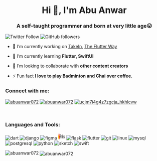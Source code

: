<h1 align="center">Hi 👋, I'm Abu Anwar</h1>
<h3 align="center">A self-taught programmer and born at very little age😜</h3>

![Twitter Follow](https://img.shields.io/twitter/follow/abuanwar072?label=Abuanwar072&logo=twitter&style=for-the-badge)
![GitHub followers](https://img.shields.io/github/followers/abuanwar072?logo=GitHub&style=for-the-badge)

- 🔭 I’m currently working on [TakeIn](https://takein.com/), [The Flutter Way](https://www.youtube.com/channel/UCJm7i4g4z7ZGcJA_HKHLCVw)

- 🌱 I’m currently learning **Flutter, SwiftUI**

- 👯 I’m looking to collaborate with **other content creators**

- ⚡ Fun fact **I love to play Badminton and Chai over coffee.**

### Connect with me:

<a href="https://twitter.com/abuanwar072" target="blank"><img src="https://cdn.jsdelivr.net/npm/simple-icons@3.0.1/icons/twitter.svg" alt="abuanwar072" height="22" width="22" /></a>
<a href="https://linkedin.com/in/abuanwar072" target="blank"><img src="https://cdn.jsdelivr.net/npm/simple-icons@3.0.1/icons/linkedin.svg" alt="abuanwar072" height="22" width="22" /></a>
<a href="https://www.youtube.com/c/ucjm7i4g4z7zgcja_hkhlcvw" target="blank"><img src="https://cdn.jsdelivr.net/npm/simple-icons@3.0.1/icons/youtube.svg" alt="ucjm7i4g4z7zgcja_hkhlcvw" height="22" width="22" /></a>


<br />

### Languages and Tools:

<p align="left">
  <img src="https://www.vectorlogo.zone/logos/dartlang/dartlang-icon.svg" alt="dart" width="22" height="22"/> 
  <img src="https://raw.githubusercontent.com/gilbarbara/logos/master/logos/django.svg" alt="django" width="22" height="22"/> 
  <img src="https://www.vectorlogo.zone/logos/figma/figma-icon.svg" alt="figma" width="22" height="22"/> 
  <img src="https://raw.githubusercontent.com/gilbarbara/logos/master/logos/firebase.svg" alt="firebase" width="22" height="22"/> 
  <img src="https://www.vectorlogo.zone/logos/pocoo_flask/pocoo_flask-icon.svg" alt="flask" width="22" height="22"/> 
  <img src="https://www.vectorlogo.zone/logos/flutterio/flutterio-icon.svg" alt="flutter" width="22" height="22"/> 
  <img src="https://www.vectorlogo.zone/logos/git-scm/git-scm-icon.svg" alt="git" width="22" height="22"/> 
  <img src="https://raw.githubusercontent.com/gilbarbara/logos/master/logos/linux-icon.svg" alt="linux" width="22" height="22"/> 
  <img src="https://raw.githubusercontent.com/gilbarbara/logos/master/logos/mysql.svg" alt="mysql" width="22" height="22"/> 
  <img src="https://raw.githubusercontent.com/gilbarbara/logos/master/logos/postgresql.svg" alt="postgresql" width="22" height="22"/> 
  <img src="https://raw.githubusercontent.com/gilbarbara/logos/master/logos/python.svg" alt="python" width="22" height="22"/> 
  <img src="https://www.vectorlogo.zone/logos/sketchapp/sketchapp-icon.svg" alt="sketch" width="22" height="22"/> 
  <img src="https://raw.githubusercontent.com/gilbarbara/logos/master/logos/swift.svg" alt="swift" width="22" height="22"/></p>

<p><img align="left" src="https://github-readme-stats.vercel.app/api/top-langs/?username=abuanwar072&layout=compact&hide=html" alt="abuanwar072" /></p>

<p>&nbsp;<img align="center" src="https://github-readme-stats.vercel.app/api?username=abuanwar072&show_icons=true" alt="abuanwar072" /></p>


